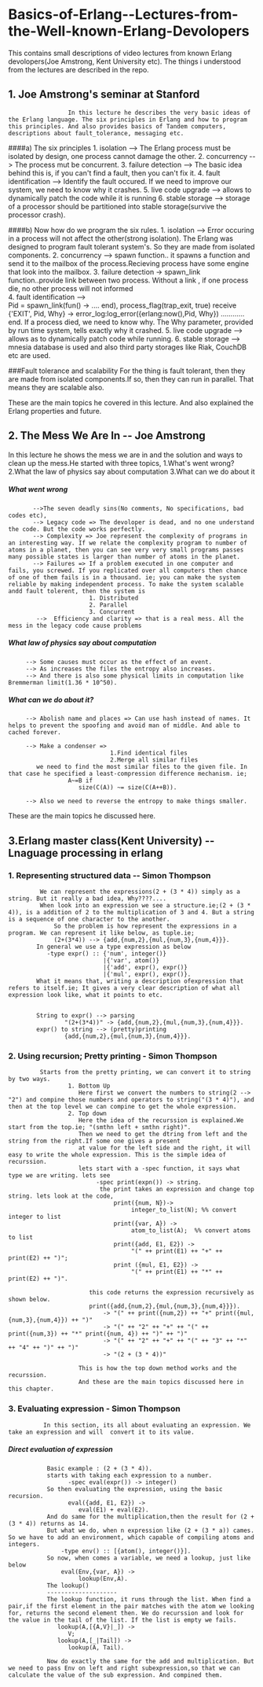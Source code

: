 # Basics-of-Erlang--Lectures-from-the-Well-known-Erlang-Devolopers
This contains small descriptions of video lectures from known Erlang devolopers(Joe Amstrong, Kent University etc). The things i understood from the lectures are described in the repo.


## 1. Joe Amstrong's seminar at Stanford 
   
                     In this lecture he describes the very basic ideas of the Erlang language. The six principles in Erlang and how to program this principles. And also provides basics of Tandem computers, descriptions about fault_tolerance, messaging etc.
####a) The six principles
    1. isolation --> The Erlang process must be isolated by design, one process cannot damage the other.
    2. concurrency --> The process mut be concurrent.
    3. failure detection --> The basic idea behind this is, if you can't find a fault, then you can't fix it. 
    4. fault identification --> Identify the fault occured. If we need to improve our system, we need to know why it crashes.
    5. live code upgrade -->  allows to dynamically patch the code while it is running
    6. stable storage  -->    storage of a processor should be partitioned into stable storage(survive the processor crash).

####b) Now how do we program the six rules.
    1. isolation --> Error occuring in a process will not affect the other(strong isolation). The Erlang was designed to program fault tolerant system's. So they are made from isolated components.
    2. concurrency --> spawn function..  it spawns a function and send it to the mailbox of the process.Recieving process have some engine that look into the mailbox.
    3. failure detection -> spawn_link function..provide link between two process. Without a link , if one process die, no other process will not informed                                          
    4. fault identification -->  
                                                 Pid = spawn_link(fun() -> .... end),
                                                     process_flag(trap_exit, true)
                                                      receive
                                                             {'EXIT', Pid, Why} ->
                                                                     error_log:log_error({erlang:now(),Pid, Why})                                                                       ............
                                                      end.
        If a process died, we  need to know why. The Why parameter, provided by run time system, tells exactly why it crashed.
    5. live code upgrade --> allows as to dynamically patch code while running.
    6. stable storage --> mnesia database is used and also third party storages like Riak, CouchDB etc are used.

###Fault tolerance and scalability
                     For the thing is  fault tolerant, then they are made from isolated components.If so, then they can run in parallel. That means they are scalable also. 

These are the main topics he covered in this lecture. And also explained the Erlang properties and future.


## 2. The Mess We Are In -- Joe Amstrong

   In this lecture he shows the mess we are in and the solution and ways to clean up the mess.He started with three topics,
                  1.What's went wrong?
                  2.What the law of physics say about computation
                  3.What can we do about it
##### What went wrong
           -->The seven deadly sins(No comments, No specifications, bad codes etc),
           --> Legacy code => The devoloper is dead, and no one understand the code. But the code works perfectly.
           --> Complexity => Joe represent the complexity of programs in an interesting way. If we relate the complexity program to number of atoms in a planet, then you can see very very small programs passes many possible states is larger than number of atoms in the planet.
           --> Failures => If a problem executed in one computer and fails, you screwed. If you replicated over all computers then chance of one of them fails is in a thousand. ie; you can make the system reliable by making independent process. To make the system scalable andd fault tolerent, then the system is
                           1. Distributed
                           2. Parallel
                           3. Concurrent
            -->  Efficiency and clarity => that is a real mess. All the mess in the legacy code cause problems
                           
##### What law of physics say about computation
         --> Some causes must occur as the effect of an event.
         --> As increases the files the entropy also increases.
         --> And there is also some physical limits in computation like Bremmerman limit(1.36 * 10^50).
         
##### What can we do about it?
         --> Abolish name and places => Can use hash instead of names. It helps to prevent the spoofing and avoid man of middle. And able to cached forever.
         
         --> Make a condenser => 
                                 1.Find identical files
                                 2.Merge all similar files
            we need to find the most similar files to the given file. In that case he specified a least-compression difference mechanism. ie;
                     A~=B if
                        size(C(A)) ~= size(C(A++B)). 
                        
         --> Also we need to reverse the entropy to make things smaller.
         
These are the main topics he discussed here.


## 3.Erlang master class(Kent University) -- Lnaguage processing in erlang
###     1. Representing structured data -- Simon Thompson
             We can represent the expressions(2 + (3 * 4)) simply as a string. But it really a bad idea, Why????....
             When look into an expression we see a structure.ie;(2 + (3 * 4)), is a addition of 2 to the multiplication of 3 and 4. But a string is a sequence of one character to the another.
                 So the problem is how represent the expressions in a program. We can represent it like below, as tuple.ie;
                 (2+(3*4)) --> {add,{num,2},{mul,{num,3},{num,4}}}.
            In general we use a type expression as below
               -type expr() :: {'num', integer()}
                               |{'var', atom()}
                               |{'add', expr(), expr()}
                               |{'mul', expr(), expr()}.
            What it means that, writing a description ofexpression that refers to itself.ie; It gives a very clear description of what all expression look like, what it points to etc.
            
            
            String to expr() --> parsing
                    "(2+(3*4))" -> {add,{num,2},{mul,{num,3},{num,4}}}.
            expr() to string --> (pretty)printing
                    {add,{num,2},{mul,{num,3},{num,4}}}.
                    
###      2. Using recursion; Pretty printing - Simon Thompson
             Starts from the pretty printing, we can convert it to string by two ways.
                     1. Bottom Up
                        Here first we convert the numbers to string(2 --> "2") and compine those numbers and operators to string("(3 * 4)"), and then at the top level we can compine to get the whole expression.
                     2. Top down
                        Here the idea of the recurssion is explained.We start from the top.ie; "(smthn left + smthn right)".
                        Then we need to get the dtring from left and the string from the right.If some one gives a present 
                        at value for the left side and the right, it will easy to write the whole expression. This is the simple idea of recurssion.
                        lets start with a -spec function, it says what type we are writing. lets see
                             -spec print(expn()) -> string.
                              the print takes an expression and change top string. lets look at the code,
                                  print({num, N})->
                                       integer_to_list(N); %% convert integer to list
                                  print({var, A}) ->
                                       atom_to_list(A);  %% convert atoms to list
                                  print({add, E1, E2}) ->
                                       "(" ++ print(E1) ++ "+" ++ print(E2) ++ ")";
                                  print ({mul, E1, E2}) ->
                                       "(" ++ print(E1) ++ "*" ++ print(E2) ++ ")".
                                    
                           this code returns the expression recursively as shown below.
                           print({add,{num,2},{mul,{num,3},{num,4}}}).
                               -> "(" ++ print({num,2}) ++ "+" print({mul,{num,3},{num,4}}) ++ ")"
                               -> "(" ++ "2" ++ "+" ++ "(" ++ print({num,3}) ++ "*" print({num, 4}) ++ ")" ++ ")"
                               -> "(" ++ "2" ++ "+" ++ "(" ++ "3" ++ "*" ++ "4" ++ ")" ++ ")"
                               -> "(2 + (3 * 4))"
                               
                        This is how the top down method works and the recurssion.
                        And these are the main topics discussed here in this chapter. 

###      3. Evaluating expression - Simon Thompson
              In this section, its all about evaluating an expression. We take an expression and will  convert it to its value.
#####       Direct evaluation of expression
               Basic example : (2 + (3 * 4)).
               starts with taking each expression to a number.
                     -spec eval(expr()) -> integer()
               So then evaluating the expression, using the basic recursion.
                     eval({add, E1, E2}) ->
                        eval(E1) + eval(E2).
               And do same for the multiplication,then the result for (2 + (3 * 4)) returns as 14.
               But what we do, when n expression like (2 + (3 * a)) cames. So we have to add an environment, which capable of compiling atoms and integers.
                   -type env() :: [{atom(), integer()}].
               So now, when comes a variable, we need a lookup, just like below
                   eval(Env,{var, A}) ->
                        lookup(Env,A).
               The lookup()
               --------------------
               The lookup function, it runs through the list. When find a pair,if the first element in the pair matches with the atom we looking for, returns the second element then. We do recurssion and look for the value in the tail of the list. If the list is empty we fails.
                  lookup(A,[{A,V}|_]) ->
                     V;
                  lookup(A,[_|Tail]) ->
                     lookup(A, Tail).
         
               Now do exactly the same for the add and multiplication. But we need to pass Env on left and right subexpression,so that we can calculate the value of the sub expression. And compined them.
               
               
